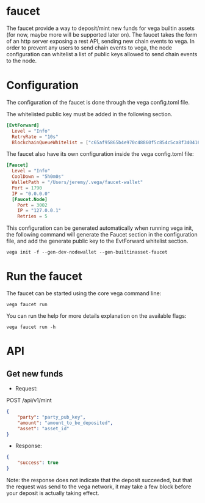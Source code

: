 faucet
======

The faucet provide a way to deposit/mint new funds for vega builtin assets (for now, maybe more will be supported later on).
The faucet takes the form of an http server exposing a rest API, sending new chain events to vega.
In order to prevent any users to send chain events to vega, the node configuration can whitelist a list of public keys
allowed to send chain events to the node.

# Configuration

The configuration of the faucet is done through the vega config.toml file.

The whitelisted public key must be added in the following section.
```toml
[EvtForward]
  Level = "Info"
  RetryRate = "10s"
  BlockchainQueueWhitelist = ["c65af95865b4e970c48860f5c854c5ca8f340416372f9e72a98ff09e365aa0cf"]
```

The faucet also have its own configuration inside the vega config.toml file:
```toml
[Faucet]
  Level = "Info"
  CoolDown = "5h0m0s"
  WalletPath = "/Users/jeremy/.vega/faucet-wallet"
  Port = 1790
  IP = "0.0.0.0"
  [Faucet.Node]
    Port = 3002
    IP = "127.0.0.1"
    Retries = 5
```

This configuration can be generated automatically when running vega init, the following command will generate the Faucet section in the configuration file,
and add the generate public key to the EvtForward whitelist section.
```shell
vega init -f --gen-dev-nodewallet --gen-builtinasset-faucet
```

# Run the faucet

The faucet can be started using the core vega command line:
```shell
vega faucet run
```

You can run the help for more details explanation on the available flags:
```
vega faucet run -h
```

# API

## Get new funds

* Request:

POST /api/v1/mint

```json
{
	"party": "party_pub_key",
	"amount": "amount_to_be_deposited",
	"asset": "asset_id"
}
```

* Response:

```json
{
	"success": true
}
```
Note: the response does not indicate that the deposit succeeded, but that the request was send to the vega network, it may take a few block before your deposit is actually taking effect.
